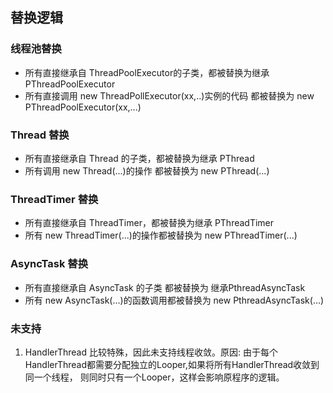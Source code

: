 
## 替换逻辑
### 线程池替换
- 所有直接继承自 ThreadPoolExecutor的子类，都被替换为继承 PThreadPoolExecutor
-  所有直接调用 new ThreadPollExecutor(xx,..)实例的代码 都被替换为 new PThreadPoolExecutor(xx,...)
### Thread 替换
- 所有直接继承自 Thread 的子类，都被替换为继承 PThread
- 所有调用 new Thread(...)的操作 都被替换为 new PThread(...)
### ThreadTimer 替换
- 所有直接继承自 ThreadTimer，都被替换为继承 PThreadTimer
- 所有 new ThreadTimer(...)的操作都被替换为 new PThreadTimer(...)
### AsyncTask 替换
- 所有直接继承自 AsyncTask 的子类 都被替换为 继承PthreadAsyncTask
- 所有 new AsyncTask(...)的函数调用都被替换为 new PthreadAsyncTask(...)

### 未支持
1. HandlerThread 比较特殊，因此未支持线程收敛。原因: 由于每个HandlerThread都需要分配独立的Looper,如果将所有HandlerThread收敛到同一个线程，
则同时只有一个Looper，这样会影响原程序的逻辑。